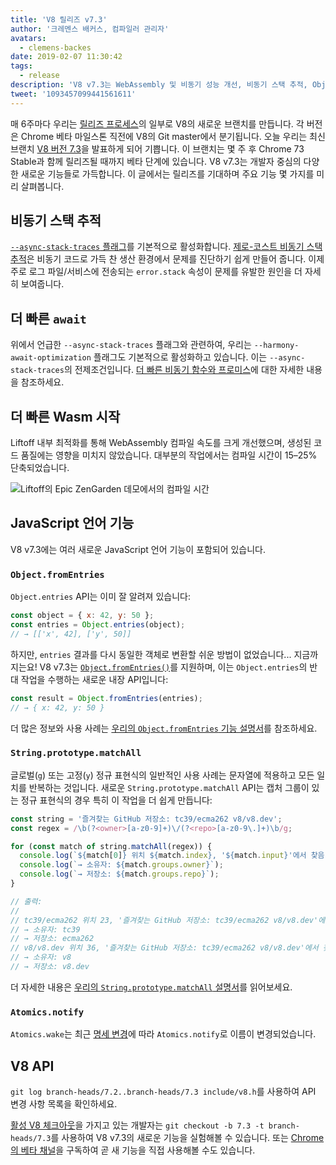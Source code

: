 ```yaml
---
title: 'V8 릴리즈 v7.3'
author: '크레멘스 배커스, 컴파일러 관리자'
avatars:
  - clemens-backes
date: 2019-02-07 11:30:42
tags:
  - release
description: 'V8 v7.3는 WebAssembly 및 비동기 성능 개선, 비동기 스택 추적, Object.fromEntries, String#matchAll 등을 포함하여 많은 새로운 기능을 제공합니다!'
tweet: '1093457099441561611'
---
```

매 6주마다 우리는 [릴리즈 프로세스](/docs/release-process)의 일부로 V8의 새로운 브랜치를 만듭니다. 각 버전은 Chrome 베타 마일스톤 직전에 V8의 Git master에서 분기됩니다. 오늘 우리는 최신 브랜치 [V8 버전 7.3](https://chromium.googlesource.com/v8/v8.git/+log/branch-heads/7.3)을 발표하게 되어 기쁩니다. 이 브랜치는 몇 주 후 Chrome 73 Stable과 함께 릴리즈될 때까지 베타 단계에 있습니다. V8 v7.3는 개발자 중심의 다양한 새로운 기능들로 가득합니다. 이 글에서는 릴리즈를 기대하며 주요 기능 몇 가지를 미리 살펴봅니다.

<!--truncate-->
## 비동기 스택 추적

[`--async-stack-traces` 플래그](/blog/fast-async#improved-developer-experience)를 기본적으로 활성화합니다. [제로-코스트 비동기 스택 추적](https://bit.ly/v8-zero-cost-async-stack-traces)은 비동기 코드로 가득 찬 생산 환경에서 문제를 진단하기 쉽게 만들어 줍니다. 이제 주로 로그 파일/서비스에 전송되는 `error.stack` 속성이 문제를 유발한 원인을 더 자세히 보여줍니다.

## 더 빠른 `await`

위에서 언급한 `--async-stack-traces` 플래그와 관련하여, 우리는 `--harmony-await-optimization` 플래그도 기본적으로 활성화하고 있습니다. 이는 `--async-stack-traces`의 전제조건입니다. [더 빠른 비동기 함수와 프로미스](/blog/fast-async#await-under-the-hood)에 대한 자세한 내용을 참조하세요.

## 더 빠른 Wasm 시작

Liftoff 내부 최적화를 통해 WebAssembly 컴파일 속도를 크게 개선했으며, 생성된 코드 품질에는 영향을 미치지 않았습니다. 대부분의 작업에서는 컴파일 시간이 15–25% 단축되었습니다.

![Liftoff의 [Epic ZenGarden 데모](https://s3.amazonaws.com/mozilla-games/ZenGarden/EpicZenGarden.html)에서의 컴파일 시간](/_img/v8-release-73/liftoff-epic.svg)

## JavaScript 언어 기능

V8 v7.3에는 여러 새로운 JavaScript 언어 기능이 포함되어 있습니다.

### `Object.fromEntries`

`Object.entries` API는 이미 잘 알려져 있습니다:

```js
const object = { x: 42, y: 50 };
const entries = Object.entries(object);
// → [['x', 42], ['y', 50]]
```

하지만, `entries` 결과를 다시 동일한 객체로 변환할 쉬운 방법이 없었습니다... 지금까지는요! V8 v7.3는 [`Object.fromEntries()`](/features/object-fromentries)를 지원하며, 이는 `Object.entries`의 반대 작업을 수행하는 새로운 내장 API입니다:

```js
const result = Object.fromEntries(entries);
// → { x: 42, y: 50 }
```

더 많은 정보와 사용 사례는 [우리의 `Object.fromEntries` 기능 설명서](/features/object-fromentries)를 참조하세요.

### `String.prototype.matchAll`

글로벌(`g`) 또는 고정(`y`) 정규 표현식의 일반적인 사용 사례는 문자열에 적용하고 모든 일치를 반복하는 것입니다. 새로운 `String.prototype.matchAll` API는 캡처 그룹이 있는 정규 표현식의 경우 특히 이 작업을 더 쉽게 만듭니다:

```js
const string = '즐겨찾는 GitHub 저장소: tc39/ecma262 v8/v8.dev';
const regex = /\b(?<owner>[a-z0-9]+)\/(?<repo>[a-z0-9\.]+)\b/g;

for (const match of string.matchAll(regex)) {
  console.log(`${match[0]} 위치 ${match.index}, '${match.input}'에서 찾음`);
  console.log(`→ 소유자: ${match.groups.owner}`);
  console.log(`→ 저장소: ${match.groups.repo}`);
}

// 출력:
//
// tc39/ecma262 위치 23, '즐겨찾는 GitHub 저장소: tc39/ecma262 v8/v8.dev'에서 찾음
// → 소유자: tc39
// → 저장소: ecma262
// v8/v8.dev 위치 36, '즐겨찾는 GitHub 저장소: tc39/ecma262 v8/v8.dev'에서 찾음
// → 소유자: v8
// → 저장소: v8.dev
```

더 자세한 내용은 [우리의 `String.prototype.matchAll` 설명서](/features/string-matchall)를 읽어보세요.

### `Atomics.notify`

`Atomics.wake`는 최근 [명세 변경](https://github.com/tc39/ecma262/pull/1220)에 따라 `Atomics.notify`로 이름이 변경되었습니다.

## V8 API

`git log branch-heads/7.2..branch-heads/7.3 include/v8.h`를 사용하여 API 변경 사항 목록을 확인하세요.

[활성 V8 체크아웃](/docs/source-code#using-git)을 가지고 있는 개발자는 `git checkout -b 7.3 -t branch-heads/7.3`를 사용하여 V8 v7.3의 새로운 기능을 실험해볼 수 있습니다. 또는 [Chrome의 베타 채널](https://www.google.com/chrome/browser/beta.html)을 구독하여 곧 새 기능을 직접 사용해볼 수도 있습니다.
